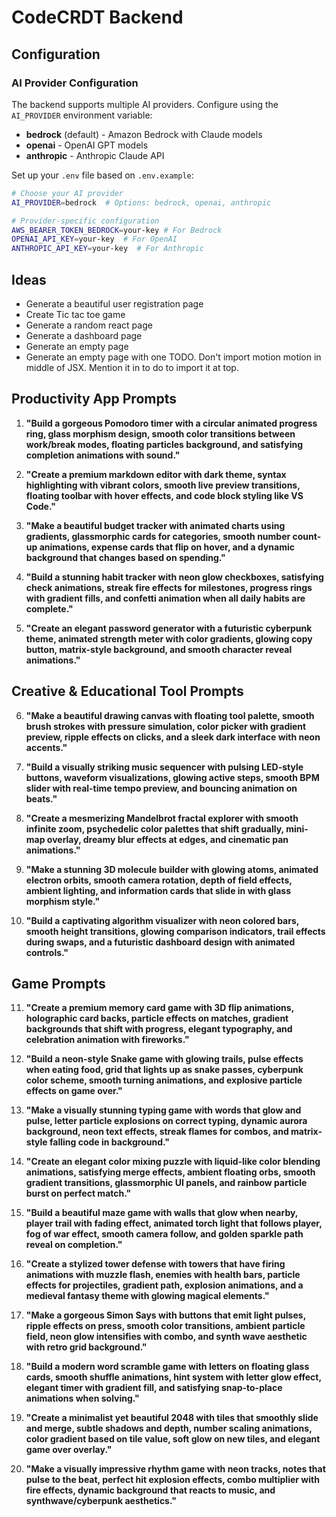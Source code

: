 # CodeCRDT Backend

## Configuration

### AI Provider Configuration

The backend supports multiple AI providers. Configure using the `AI_PROVIDER` environment variable:

- **bedrock** (default) - Amazon Bedrock with Claude models
- **openai** - OpenAI GPT models
- **anthropic** - Anthropic Claude API

Set up your `.env` file based on `.env.example`:

```bash
# Choose your AI provider
AI_PROVIDER=bedrock  # Options: bedrock, openai, anthropic

# Provider-specific configuration
AWS_BEARER_TOKEN_BEDROCK=your-key # For Bedrock
OPENAI_API_KEY=your-key  # For OpenAI
ANTHROPIC_API_KEY=your-key  # For Anthropic
```

## Ideas

- Generate a beautiful user registration page
- Create Tic tac toe game
- Generate a random react page
- Generate a dashboard page
- Generate an empty page
- Generate an empty page with one TODO. Don't import motion motion in middle of JSX. Mention it in to do to import it at top.

## Productivity App Prompts

1. **"Build a gorgeous Pomodoro timer with a circular animated progress ring, glass morphism design, smooth color transitions between work/break modes, floating particles background, and satisfying completion animations with sound."**

2. **"Create a premium markdown editor with dark theme, syntax highlighting with vibrant colors, smooth live preview transitions, floating toolbar with hover effects, and code block styling like VS Code."**

3. **"Make a beautiful budget tracker with animated charts using gradients, glassmorphic cards for categories, smooth number count-up animations, expense cards that flip on hover, and a dynamic background that changes based on spending."**

4. **"Build a stunning habit tracker with neon glow checkboxes, satisfying check animations, streak fire effects for milestones, progress rings with gradient fills, and confetti animation when all daily habits are complete."**

5. **"Create an elegant password generator with a futuristic cyberpunk theme, animated strength meter with color gradients, glowing copy button, matrix-style background, and smooth character reveal animations."**

## Creative & Educational Tool Prompts

6. **"Make a beautiful drawing canvas with floating tool palette, smooth brush strokes with pressure simulation, color picker with gradient preview, ripple effects on clicks, and a sleek dark interface with neon accents."**

7. **"Build a visually striking music sequencer with pulsing LED-style buttons, waveform visualizations, glowing active steps, smooth BPM slider with real-time tempo preview, and bouncing animation on beats."**

8. **"Create a mesmerizing Mandelbrot fractal explorer with smooth infinite zoom, psychedelic color palettes that shift gradually, mini-map overlay, dreamy blur effects at edges, and cinematic pan animations."**

9. **"Make a stunning 3D molecule builder with glowing atoms, animated electron orbits, smooth camera rotation, depth of field effects, ambient lighting, and information cards that slide in with glass morphism style."**

10. **"Build a captivating algorithm visualizer with neon colored bars, smooth height transitions, glowing comparison indicators, trail effects during swaps, and a futuristic dashboard design with animated controls."**

## Game Prompts

11. **"Create a premium memory card game with 3D flip animations, holographic card backs, particle effects on matches, gradient backgrounds that shift with progress, elegant typography, and celebration animation with fireworks."**

12. **"Build a neon-style Snake game with glowing trails, pulse effects when eating food, grid that lights up as snake passes, cyberpunk color scheme, smooth turning animations, and explosive particle effects on game over."**

13. **"Make a visually stunning typing game with words that glow and pulse, letter particle explosions on correct typing, dynamic aurora background, neon text effects, streak flames for combos, and matrix-style falling code in background."**

14. **"Create an elegant color mixing puzzle with liquid-like color blending animations, satisfying merge effects, ambient floating orbs, smooth gradient transitions, glassmorphic UI panels, and rainbow particle burst on perfect match."**

15. **"Build a beautiful maze game with walls that glow when nearby, player trail with fading effect, animated torch light that follows player, fog of war effect, smooth camera follow, and golden sparkle path reveal on completion."**

16. **"Create a stylized tower defense with towers that have firing animations with muzzle flash, enemies with health bars, particle effects for projectiles, gradient path, explosion animations, and a medieval fantasy theme with glowing magical elements."**

17. **"Make a gorgeous Simon Says with buttons that emit light pulses, ripple effects on press, smooth color transitions, ambient particle field, neon glow intensifies with combo, and synth wave aesthetic with retro grid background."**

18. **"Build a modern word scramble game with letters on floating glass cards, smooth shuffle animations, hint system with letter glow effect, elegant timer with gradient fill, and satisfying snap-to-place animations when solving."**

19. **"Create a minimalist yet beautiful 2048 with tiles that smoothly slide and merge, subtle shadows and depth, number scaling animations, color gradient based on tile value, soft glow on new tiles, and elegant game over overlay."**

20. **"Make a visually impressive rhythm game with neon tracks, notes that pulse to the beat, perfect hit explosion effects, combo multiplier with fire effects, dynamic background that reacts to music, and synthwave/cyberpunk aesthetics."**
